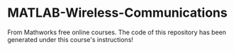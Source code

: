 # MATLAB-Wireless-Communications
From Mathworks free online courses.
The code of this repository has been generated under this course's instructions!
